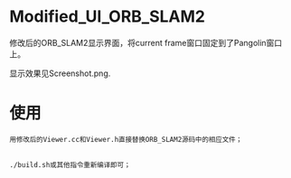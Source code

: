 # Modified_UI_ORB_SLAM2
修改后的ORB_SLAM2显示界面，将current frame窗口固定到了Pangolin窗口上。

显示效果见Screenshot.png.
# 使用
	用修改后的Viewer.cc和Viewer.h直接替换ORB_SLAM2源码中的相应文件；
	
  
  	./build.sh或其他指令重新编译即可；
